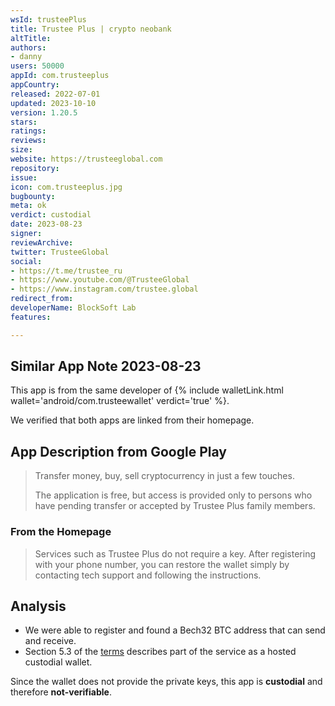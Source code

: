 ```yaml
---
wsId: trusteePlus
title: Trustee Plus | crypto neobank
altTitle: 
authors:
- danny
users: 50000
appId: com.trusteeplus
appCountry: 
released: 2022-07-01
updated: 2023-10-10
version: 1.20.5
stars: 
ratings: 
reviews: 
size: 
website: https://trusteeglobal.com
repository: 
issue: 
icon: com.trusteeplus.jpg
bugbounty: 
meta: ok
verdict: custodial
date: 2023-08-23
signer: 
reviewArchive: 
twitter: TrusteeGlobal
social:
- https://t.me/trustee_ru
- https://www.youtube.com/@TrusteeGlobal
- https://www.instagram.com/trustee.global
redirect_from: 
developerName: BlockSoft Lab
features: 

---
```


## Similar App Note 2023-08-23

This app is from the same developer of {% include walletLink.html wallet='android/com.trusteewallet' verdict='true' %}. 

We verified that both apps are linked from their homepage.

## App Description from Google Play

> Transfer money, buy, sell cryptocurrency in just a few touches.
>
> The application is free, but access is provided only to persons who have pending transfer or accepted by Trustee Plus family members.

### From the Homepage

> Services such as Trustee Plus do not require a key. After registering with your phone number, you can restore the wallet simply by contacting tech support and following the instructions.

## Analysis 

- We were able to register and found a Bech32 BTC address that can send and receive. 
- Section 5.3 of the [terms](https://trusteeglobal.eu/terms-of-use/) describes part of the service as a hosted custodial wallet.

Since the wallet does not provide the private keys, this app is **custodial** and therefore **not-verifiable**.
